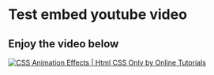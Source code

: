 # Test embed youtube video

## Enjoy the video below

<!-- in the first () is a screenshot/thumbnail that you want to be shown to the viewer, in the second () is the link to the actual video. When clicked the video will open in a new tab. As far as I am aware you are required to have an image in the first () for this way to work -->

[![CSS Animation Effects | Html CSS Only by Online Tutorials](https://img.youtube.com/vi/VIDEO_ID/0.jpg)](https://www.youtube.com/watch?v=1Aq9OJuS3ok)
